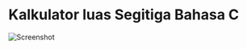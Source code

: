 # Kalkulator luas Segitiga Bahasa C

![Screenshot](https://user-images.githubusercontent.com/62225185/213909748-a62eeee7-6b60-4261-920b-6ca318520387.png)
